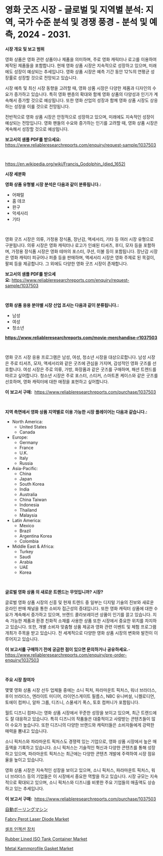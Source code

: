 <p><h1>영화 굿즈 시장 - 글로벌 및 지역별 분석: 지역, 국가 수준 분석 및 경쟁 풍경 - 분석 및 예측, 2024 - 2031.</h1></p><p><strong>시장 개요 및 보고 범위</strong></p>
<p><p>영화 상품은 영화 관련 상품이나 제품을 의미하며, 주로 영화 캐릭터나 로고를 이용하여 제작된 제품들을 포함합니다. 현재 영화 상품 시장은 지속적으로 성장하고 있으며, 미래에도 성장이 예상되는 추세입니다. 영화 상품 시장은 예측 기간 동안 12%의 연평균 성장률로 성장할 것으로 전망되고 있습니다. </p><p>시장 예측 및 최신 시장 동향을 고려할 때, 영화 상품 시장은 다양한 제품과 디자인의 수요가 증가하고 있습니다. 특히 영화 팬층의 확대와 함께 영화 상품의 다양성과 인기가 계속해서 증가할 것으로 예상됩니다. 또한 영화 산업의 성장과 함께 영화 상품 시장도 상응하는 성장을 이룰 것으로 전망됩니다.</p><p>전반적으로 영화 상품 시장은 안정적으로 성장하고 있으며, 미래에도 지속적인 성장이 예상되는 전망입니다. 영화 팬들의 수요와 증가하는 인기를 고려할 때, 영화 상품 시장은 계속해서 성장할 것으로 예상됩니다.</p></p>
<p><strong>보고서의 샘플 PDF를 받으세요:</strong> <a href="https://www.reliableresearchreports.com/enquiry/request-sample/1037503">https://www.reliableresearchreports.com/enquiry/request-sample/1037503</a></p>
<p>&nbsp;</p>
<p><a href="https://en.wikipedia.org/wiki/Francis_Godolphin_(died_1652)">https://en.wikipedia.org/wiki/Francis_Godolphin_(died_1652)</a></p>
<p><strong>시장 세분화</strong></p>
<p><strong>영화 상품 유형별 시장 분석은 다음과 같이 분류됩니다.:</strong></p>
<p><ul><li>어패럴</li><li>홈 데코</li><li>완구</li><li>악세사리</li><li>기타</li></ul></p>
<p>&nbsp;</p>
<p><p>영화 굿즈 시장은 의류, 가정용 장식품, 장난감, 액세서리, 기타 등 여러 시장 유형으로 구분됩니다. 의류 시장은 영화 캐릭터나 로고가 인쇄된 티셔츠, 후디, 모자 등을 포함하며, 가정용 장식품 시장은 영화 테마의 포스터, 쿠션, 이불 등이 포함됩니다. 장난감 시장은 영화 캐릭터 피규어나 퍼즐 등을 판매하며, 액세서리 시장은 영화 주제로 된 목걸이, 팔찌 등을 제공합니다. 그 외에도 다양한 영화 굿즈 시장이 존재합니다.</p></p>
<p><strong>보고서의 샘플 PDF를 받으세요:</strong>&nbsp;<a href="https://www.reliableresearchreports.com/enquiry/request-sample/1037503">https://www.reliableresearchreports.com/enquiry/request-sample/1037503</a></p>
<p>&nbsp;</p>
<p><strong> 영화 상품 응용 분야별 시장 산업 조사는 다음과 같이 분류됩니다.:</strong></p>
<p><ul><li>남성</li><li>여성</li><li>청소년</li></ul></p>
<p><strong><a href="https://www.reliableresearchreports.com/movie-merchandise-r1037503">https://www.reliableresearchreports.com/movie-merchandise-r1037503</a></strong></p>
<p>&nbsp;</p>
<p><p>영화 굿즈 시장 응용 프로그램은 남성, 여성, 청소년 시장을 대상으로합니다. 남성 시장은 주로 티셔츠, 모자, 액세서리와 같은 굿즈에 관심을 가지며, 감성적인 영화 굿즈를 선호합니다. 여성 시장은 주로 의류, 가방, 화장품과 같은 굿즈를 구매하며, 패션 트렌드를 따르고 싶어합니다. 청소년 시장은 주로 포스터, 스티커, 스마트폰 케이스와 같은 굿즈를 선호하며, 영화 캐릭터에 대한 애정을 표현하고 싶어합니다.</p></p>
<p><strong>이 보고서 구매:</strong>&nbsp; <a href="https://www.reliableresearchreports.com/purchase/1037503">https://www.reliableresearchreports.com/purchase/1037503</a></p>
<p>&nbsp;</p>
<p><strong>지역 측면에서 영화 상품 지역별로 이용 가능한 시장 플레이어는 다음과 같습니다.:</strong></p>
<p><ul>
    <li>
        North America:
        <ul>
            <li>United States</li>
            <li>Canada</li>
        </ul>
    </li>
    <li>
        Europe:
        <ul>
            <li>Germany</li>
            <li>France</li>
            <li>U.K.</li>
            <li>Italy</li>
            <li>Russia</li>
        </ul>
    </li>
    <li>
        Asia-Pacific:
        <ul>
            <li>China</li>
            <li>Japan</li>
            <li>South Korea</li>
            <li>India</li>
            <li>Australia</li>
            <li>China Taiwan</li>
            <li>Indonesia</li>
            <li>Thailand</li>
            <li>Malaysia</li>
        </ul>
    </li>
    <li>
        Latin America:
        <ul>
            <li>Mexico</li>
            <li>Brazil</li>
            <li>Argentina Korea</li>
            <li>Colombia</li>
        </ul>
    </li>
    <li>
        Middle East & Africa:
        <ul>
            <li>Turkey</li>
            <li>Saudi</li>
            <li>Arabia</li>
            <li>UAE</li>
            <li>Korea</li>
        </ul>
    </li>
    </ul></p>
<p>&nbsp;</p>
<p><strong>글로벌 영화 상품 의 새로운 트렌드는 무엇입니까? 시장?</strong></p>
<p><p>글로벌 영화 상품 시장의 신흥 및 현재 트렌드 중 일부는 디지털 기술의 진보와 새로운 온라인 판매 채널을 통한 소비자 접근성의 증대입니다. 또한 영화 캐릭터 상품에 대한 수요가 계속해서 증가하고 있으며, 브랜드 콜라보레이션 상품이 인기를 끌고 있습니다. 지속 가능한 제품과 환경 친화적 소재를 사용한 상품 또한 시장에서 중요한 위치를 차지하고 있습니다. 또한, 개별 소비자 맞춤형 상품 제공과 영화 관련 이벤트 및 체험 프로그램 개최가 주목을 받고 있습니다. 전 세계적으로 다양한 영화 상품 시장의 변화와 발전이 이루어지고 있습니다.</p></p>
<p><strong>이 보고서를 구매하기 전에 궁금한 점이 있으면 문의하거나 공유하세요.</strong>- <a href="https://www.reliableresearchreports.com/enquiry/pre-order-enquiry/1037503">https://www.reliableresearchreports.com/enquiry/pre-order-enquiry/1037503</a></p>
<p>&nbsp;</p>
<p><strong>주요 시장 참여자</strong></p>
<p><p>몇몇 영화 상품 시장 선두 업체들 중에는 소니 픽처, 파라마운트 픽처스, 워너 브라더스, 후이 브라더스, 엔라이트 미디어, 라이언스게이트 필름스, NBC 유니버설, 니켈로디언, 토에이 컴퍼니, 알파 그룹, 디즈니, 스물세기 폭스, 토호 컴퍼니가 포함됩니다.</p><p>월트 디즈니 컴퍼니는 영화 상품 시장에서 꾸준한 성장을 보이고 있으며, 최근 트렌드에도 잘 대응하고 있습니다. 특히 디즈니의 작품들은 대중적이고 사랑받는 콘텐츠들이 많아 수요가 높습니다. 또한 디즈니의 다양한 브랜드와 캐릭터들은 소비자들에게 강력한 매력을 뽐내고 있습니다.</p><p>소니 픽처스와 파라마운트 픽처스도 경쟁력 있는 기업으로, 영화 상품 시장에서 높은 매출액을 기록하고 있습니다. 소니 픽처스는 기술적인 혁신과 다양한 콘텐츠를 통해 성장하고 있으며, 파라마운트 픽처스는 최근에는 다양한 콘텐츠 개발에 주력하여 시장 점유율을 높이고 있습니다.</p><p>영화 상품 시장은 지속적인 성장을 보이고 있으며, 소니 픽처스, 파라마운트 픽처스, 워너 브라더스 등의 기업들은 이 시장에서 중요한 역할을 하고 있습니다. 시장 규모는 지속적으로 확대되고 있으며, 소니 픽처스와 디즈니를 비롯한 주요 기업들의 매출액도 상승하고 있는 추세입니다.</p></p>
<p><strong>이 보고서 구매:</strong>&nbsp;&nbsp;<a href="https://www.reliableresearchreports.com/purchase/1037503">https://www.reliableresearchreports.com/purchase/1037503</a></p>
<p><p><a href="https://medium.com/@novastamm2023/%E5%9C%B0%E5%9F%9F-%E7%A8%AE%E9%A1%9E-%E5%9E%82%E7%9B%B4%E3%83%9C%E3%83%BC%E3%83%AA%E3%83%B3%E3%82%B0%E6%A9%9F-%E6%B0%B4%E5%B9%B3%E3%83%9C%E3%83%BC%E3%83%AA%E3%83%B3%E3%82%B0%E6%A9%9F-%E3%81%8A%E3%82%88%E3%81%B3%E7%94%A8%E9%80%94-%E8%87%AA%E5%8B%95%E8%BB%8A%E7%94%A3%E6%A5%AD-%E6%A9%9F%E6%A2%B0%E5%8A%A0%E5%B7%A5-%E9%87%91%E5%B1%9E%E6%9D%BF-%E3%81%9D%E3%81%AE%E4%BB%96-%E3%81%AB%E3%82%88%E3%82%8B%E4%B8%96%E7%95%8C%E7%9A%84%E3%81%AA%E8%87%AA%E5%8B%95%E3%83%9C%E3%83%BC%E3%83%AA%E3%83%B3%E3%82%B0%E6%A9%9F%E5%B8%82%E5%A0%B4%E3%81%AE%E5%8B%95%E5%90%91%E3%81%A8%E6%88%90%E9%95%B7%E6%A9%9F%E4%BC%9A%E3%81%AE%E8%A9%95%E4%BE%A1-f14bf1974023">自動ボーリングマシン</a></p><p><a href="https://medium.com/@charles.fisher4346/fabry-perot-laser-diode-market-overview-global-market-trends-and-future-prospects-from-2024-to-d872f687762f">Fabry Perot Laser Diode Market</a></p><p><a href="https://github.com/sougarounis/Market-Research-Report-List-5/blob/main/786588938364.md">셀프 인젝션 장치</a></p><p><a href="https://www.linkedin.com/pulse/rubber-lined-iso-tank-container-market-outlook-forecast-k8kgf">Rubber Lined ISO Tank Container Market</a></p><p><a href="https://www.linkedin.com/pulse/metal-kammprofile-gasket-industry-analysis-report-its-o7gne">Metal Kammprofile Gasket Market</a></p></p>